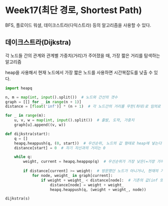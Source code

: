 # Week17(최단 경로, Shortest Path)

BFS, 플로이드 워셜, 데이크스트라(다익스트라) 등의 알고리즘을 사용할 수 있다.

## 데이크스트라(Dijkstra)

각 노드들 간의 관계와 관계별 가중치(거리)가 주어졌을 때, 가장 짧은 거리를 탐색하는 알고리즘

heap을 사용해서 현재 노드에서 가장 짧은 노드를 사용하면 시간복잡도를 낮출 수 있다.

```python
import heapq

n, m = map(int, input().split())  # 노드와 간선의 갯수
graph = [[] for _ in range(n + 1)]
distance = [float('inf')] * (n + 1)  # 각 노드간의 거리를 무한(최대)로 임의로 지정

for _ in range(m):
    u, v, w = map(int, input().split())  # 출발, 도착, 가중치
    graph[u].append((v, w))

def dijkstra(start):
    q = []
    heapq.heappush(q, (0, start))  # 우선순위, 노드의 값 형태로 heap에 넣는다
    distance[start] = 0  # 자기 자신과의 거리는 0

    while q:
        weight, current = heapq.heappop(q)  # 우선순위가 가장 낮은(=가장 가까운 노드)가 pop 된다.
        
        if distance[current] >= weight:  # 방문했던 노드가 아니거나, 현재의 가중치가 더 작을 경우에만 탐색한다.
            for node, weight_ in graph[current]:
                if weight + weight_ < distance[node]:  # 기존의 값(inf 또는 기존에 방문했던 거리)보다 작은 경우에만 탐색
                    distance[node] = weight + weight_
                    heapq.heappush(q, (weight + weight_, node))

dijkstra(s)          
```